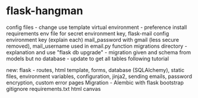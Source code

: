 # flask-hangman

config files - change use template
virtual environment - preference
install requirements
env file for secret environment key, flask-mail config environment key (explain each)
mail_password with gmail (less secure removed), mail_username used in email.py function
migrations directory - explanation and use
"flask db upgrade" - migration given and schema from models but no database - update to get all tables
following tutorial

new:
flask - routes, html template, forms, database (SQLAlchemy), static files, environment variables, configuration, jinja2, sending emails, password encryption, custom error pages
Migration - Alembic with flask
bootstrap
gitignore
requirements.txt
html canvas
